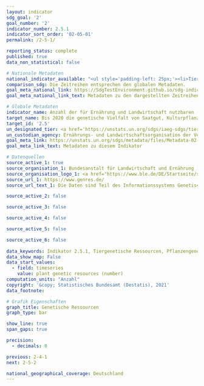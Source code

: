 ```yaml
---
layout: indicator    
sdg_goal: '2'    
goal_number: '2'    
indicator_number: 2.5.1    
indicator_sort_order: '02-05-01'    
permalink: /2-5-1/    

reporting_status: complete    
published: true    
data_non_statistical: false    

# Nationale Metadaten    
national_indicator_available: "<ul style='padding-left: 25px;'><li>Tiergenetische Ressourcen</li> <li> Pflanzengenetische Ressourcen</li></ul>"    
comparison_sdg: Die Zeitreihen entsprechen den globalen Metadaten.    
goal_meta_national_link: https://SdgTestEnvironment.github.io/sdg-indicators/public/MetaDe/2.5.1.pdf    
goal_meta_national_link_text: Metadaten zu den dargestellten Zeitreihen    

# Globale Metadaten    
indicator_name: Anzahl der für Ernährung und Landwirtschaft nutzbaren (a) pflanzen- und (b) tiergenetischen Ressourcen, die mittel- oder langfristig in Konservierungseinrichtungen sicher aufbewahrt werden    
target_name: Bis 2020 die genetische Vielfalt von Saatgut, Kulturpflanzen sowie Nutz- und Haustieren und ihren wildlebenden Artverwandten bewahren, unter anderem durch gut verwaltete und diversifizierte Saatgut- und Pflanzenbanken auf nationaler, regionaler und internationaler Ebene, und den Zugang zu den Vorteilen aus der Nutzung der genetischen Ressourcen und des damit verbundenen traditionellen Wissens sowie die ausgewogene und gerechte Aufteilung dieser Vorteile fördern, wie auf internationaler Ebene vereinbart    
target_id: '2.5'    
un_designated_tier: <a href='https://unstats.un.org/sdgs/iaeg-sdgs/tier-classification/' title='Klicken Sie hier um weitere Informationen zur UN-Tier-Klassifikation zu erhalten.'  target='_blank'>Tier I</a>    
un_custodian_agency: Ernährungs- und Landwirtschaftsorganisation der Vereinten Nationen (FAO)    
goal_meta_link: https://unstats.un.org/sdgs/metadata/files/Metadata-02-05-01.pdf    
goal_meta_link_text: Metadaten zu diesem Indikator    

# Datenquellen
source_active_1: true
source_organisation_1: Bundesanstalt für Landwirtschaft und Ernährung (BLE)
source_organisation_logo_1: <a href="https://www.ble.de/DE/Startseite/startseite_node.html"><img src="https://g205sdgs.github.io/sdg-indicators/public/OrgImgDe/ble.png" alt="Logo ble" style="height:60px; width:148px"/></a>
source_url_1: https://www.genres.de/
source_url_text_1: Die Daten sind Teil des Informationssystems Genetische Ressourcen (GENRES) der Bundesanstalt für Landwirtschaft und Ernährung (BLE).

source_active_2: false

source_active_3: false

source_active_4: false

source_active_5: false

source_active_6: false
    
data_keywords: Indikator 2.5.1, Tiergenetische Ressourcen, Pflanzengenetische Ressourcen    
data_show_map: False    
data_start_values: 
  - field: timeseries
    value: plant genetic resources (number)    
computation_units: "Anzahl"    
copyright: '&copy; Statistisches Bundesamt (Destatis), 2021'    
data_footnote:     

# Grafik Eigenschaften    
graph_title: Genetische Ressourcen    
graph_type: bar    

show_line: true
span_gaps: true

precision:
  - decimals: 0    

previous: 2-4-1    
next: 2-5-2    

national_geographical_coverage: Deutschland    
---
```


<span></span>